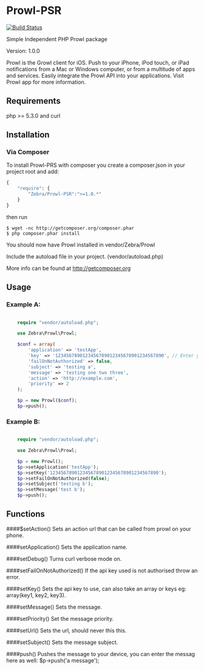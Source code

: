 Prowl-PSR
=========

[![Build Status](https://secure.travis-ci.org/egersdorfer/Prowl-PSR.png)](http://travis-ci.org/egersdorfer/Prowl-PSR)

Simple Independent PHP Prowl package

Version: 1.0.0

Prowl is the Growl client for iOS. Push to your iPhone, iPod touch, or iPad notifications from a Mac or Windows computer, or from a multitude of apps and services. Easily integrate the Prowl API into your applications. Visit Prowl app for more information.

Requirements
------------

php >= 5.3.0 and curl

Installation
------------

### Via Composer

To install Prowl-PRS with composer you create a composer.json in your project root and add:

```php
{
    "require": {
        "Zebra/Prowl-PSR":">=1.0.*"
    }
}
```

then run

```
$ wget -nc http://getcomposer.org/composer.phar
$ php composer.phar install
```

You should now have Prowl installed in vendor/Zebra/Prowl

Include the autoload file in your project. (vendor/autoload.php)

More info can be found at http://getcomposer.org

Usage
------------

### Example A:

```php

	require "vendor/autoload.php";

	use Zebra\Prowl\Prowl;

	$conf = array(
		'application' => 'testApp',
		'key' => '1234567890123456789012345678901234567890', // Enter your key from prowlApp here.
		'failOnNotAuthorized' => false,
		'subject' => 'testing a',
		'message' => 'testing one two three',
		'action' => 'http://example.com',
		'priority' => 2
	);

	$p = new Prowl($conf);
	$p->push();

```

### Example B:

```php

	require "vendor/autoload.php";

	use Zebra\Prowl\Prowl;

	$p = new Prowl();
	$p->setApplication('testApp');
	$p->setKey('1234567890123456789012345678901234567890');
	$p->setFailOnNotAuthorized(false);
	$p->setSubject('testing b');
	$p->setMessage('test b');
	$p->push();

```


Functions
---------
####$setAction()
Sets an action url that can be called from prowl on your phone.

####setApplication()
Sets the application name.

####setDebug()
Turns curl verbose mode on.

####setFailOnNotAuthorized()
If the api key used is not authorised throw an error.

####setKey()
Sets the api key to use, can also take an array or keys eg: array(key1, key2, key3).

####setMessage()
Sets the message.

####setPriority()
Set the message priority.

####setUrl()
Sets the url, should never this this.

####setSubject()
Sets the message subject.

####push()
Pushes the message to your device, you can enter the messag here as well: $p->push('a message');
